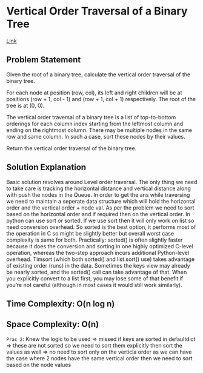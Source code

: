 # Vertical Order Traversal of a Binary Tree

[Link](https://leetcode.com/problems/vertical-order-traversal-of-a-binary-tree/description/)

## Problem Statement

Given the root of a binary tree, calculate the vertical order traversal of the binary tree.

For each node at position (row, col), its left and right children will be at positions (row + 1, col - 1) and (row + 1, col + 1) respectively. The root of the tree is at (0, 0).

The vertical order traversal of a binary tree is a list of top-to-bottom orderings for each column index starting from the leftmost column and ending on the rightmost column. There may be multiple nodes in the same row and same column. In such a case, sort these nodes by their values.

Return the vertical order traversal of the binary tree.

## Solution Explanation

Basic solution revolves around Level order traversal. The only thing we need to take care is tracking the horizontal distance and vertical distance along with push the nodes in the Queue.
In order to get the ans while traversing we need to maintain a seperate data structure which will hold the horizontal order and the vertical order + node val. As per the problem we need to sort based on the horizontal order and if required then on the vertical order.
In python can use sort or sorted. If we use sort then it will only work on list so need conversion overhead.
So sorted is the best option, it performs most of the operation in C so might be slightly better but overall worst case complexity is same for both.
Practically: sorted() is often slightly faster because it does the conversion and sorting in one highly optimized C-level operation, whereas the two-step approach incurs additional Python-level overhead.
Timsort (which both sorted() and list.sort() use) takes advantage of existing order (runs) in the data. Sometimes the keys view may already be nearly sorted, and the sorted() call can take advantage of that. When you explicitly convert to a list first, you may lose some of that benefit if you’re not careful (although in most cases it would still work similarly).

## Time Complexity: O(n log n)

## Space Complexity: O(n)

`Prac 2`:
Knew the logic to be used => missed if keys are sorted in defaultdict => these are not sorted so we need to sort them explicitly
then sort the values as well => no need to sort only on the verticla order as we can have the case where 2 nodes have the same vertical order then we need to sort based on the node values
